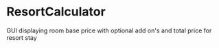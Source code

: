 # ResortCalculator
GUI displaying room base price with optional add on's and total price for resort stay
